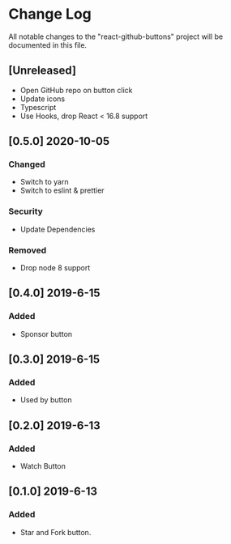 # Change Log

All notable changes to the "react-github-buttons" project will be documented in this file.

## [Unreleased]
- Open GitHub repo on button click
- Update icons
- Typescript
- Use Hooks, drop React < 16.8 support

## [0.5.0] 2020-10-05
### Changed
- Switch to yarn
- Switch to eslint & prettier
### Security
- Update Dependencies
### Removed
- Drop node 8 support

## [0.4.0] 2019-6-15
### Added
- Sponsor button

## [0.3.0] 2019-6-15
### Added
- Used by button

## [0.2.0] 2019-6-13
### Added
- Watch Button

## [0.1.0] 2019-6-13
### Added
- Star and Fork button.
